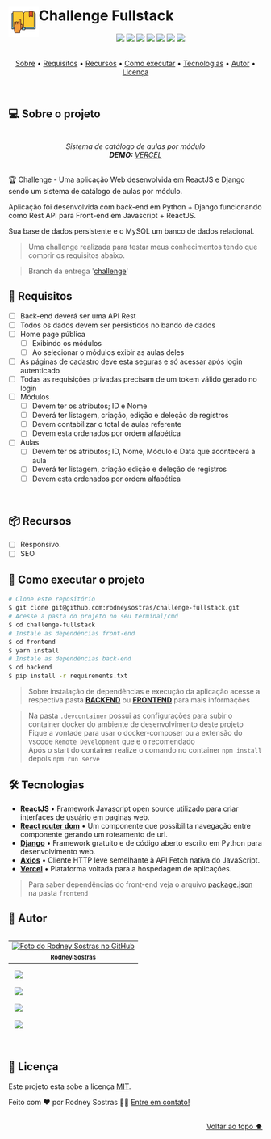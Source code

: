 <h1>
    <img src=".github/assets/img/icon-readme.png" alt="" height="60em" align="left"/>Challenge Fullstack
</h1>
<div align="center">
    <img src="https://img.shields.io/badge/react-20232a?style=for-the-badge&logo=react&logoColor=61DAFB" />
    <img src="https://img.shields.io/badge/Django-092E20?style=for-the-badge&logo=django&logoColor=white" />
    <!-- <img src="https://img.shields.io/badge/%F0%9F%9A%A7%20EM%20CONTRU%C3%87%C3%83O%20-90%25-brightgreen?style=for-the-badge" /> -->
    <img src="https://shields.io/github/deployments/rodneysostras/challenge-fullstack/production?style=for-the-badge&logo=appveyor" />
    <img src="https://img.shields.io/website-up-down-green-red/https/challenge-fullstack.rodneysostras.me?style=for-the-badge"/>
    <img src="https://img.shields.io/github/repo-size/rodneysostras/challenge-fullstack?style=for-the-badge"/>
    <img src="https://img.shields.io/github/languages/count/rodneysostras/challenge-fullstack?style=for-the-badge"/>
    <img src="https://img.shields.io/github/issues/rodneysostras/challenge-fullstack?style=for-the-badge"/>
    <!-- <img src="https://img.shields.io/github/license/rodneysostras/challenge-fullstack?style=for-the-badge"/> -->
</div>

<br />

<p align="center">
    <a href="#-sobre-o-projeto">Sobre</a> •
    <a href="#-requisitos">Requisitos</a> •
    <a href="#-recursos">Recursos</a> •
    <a href="#-como-executar-o-projeto">Como executar</a> •
    <a href="#-tecnologias">Tecnologias</a> •
    <a href="#-autor">Autor</a> •
<!--     <a href="#-creditos">Creditos</a> •  -->
    <a href="#-licença">Licença</a>
</p>

<br />

## 💻 Sobre o projeto

<br />

<!-- <div align="center"><img src="https://cdn.rawgit.com/rodneysostras/rodneysostras/main/assets/img/under-construction.png" alt="previewer" height="300em"/></div> -->

<div align="center">
    <em>
        Sistema de catálogo de aulas por módulo<br />
        <b>DEMO: </b>
        <a href="https://challenge-fullstack.rodneysostras.me/">VERCEL</a>
    </em>
</div>

<br />

🏆 Challenge - Uma aplicação Web desenvolvida em ReactJS e Django sendo um sistema de catálogo de aulas por módulo.

Aplicação foi desenvolvida com back-end em Python + Django funcionando como Rest API para Front-end em Javascript + ReactJS.

Sua base de dados persistente e o MySQL um banco de dados relacional.

<blockquote>
<p dir="auto">Uma challenge realizada para testar meus conhecimentos tendo que comprir os requisitos abaixo.</p>
</blockquote>

> Branch da entrega '[challenge](https://github.com/rodneysostras/challenge-fullstack/tree/challenge)'

## 🎯 Requisitos

- [ ] Back-end deverá ser uma API Rest
- [ ] Todos os dados devem ser persistidos no bando de dados
- [ ] Home page pública
    - [ ] Exibindo os módulos
    - [ ] Ao selecionar o módulos exibir as aulas deles
- [ ] As páginas de cadastro deve esta seguras e só acessar após login autenticado
- [ ] Todas as requisições privadas precisam de um tokem válido gerado no login
- [ ] Módulos
  - [ ] Devem ter os atributos; ID e Nome
  - [ ] Deverá ter listagem, criação, edição e deleção de registros
  - [ ] Devem contabilizar o total de aulas referente
  - [ ] Devem esta ordenados por ordem alfabética
- [ ] Aulas
  - [ ] Devem ter os atributos; ID, Nome, Módulo e Data que acontecerá a aula
  - [ ] Deverá ter listagem, criação edição e deleção de registros
  - [ ] Devem esta ordenados por ordem alfabética
<br />

## 📦 Recursos

-   [ ] Responsivo.
-   [ ] SEO

## 🚀 Como executar o projeto

```bash
# Clone este repositório
$ git clone git@github.com:rodneysostras/challenge-fullstack.git
# Acesse a pasta do projeto no seu terminal/cmd
$ cd challenge-fullstack
# Instale as dependências front-end
$ cd frontend
$ yarn install
# Instale as dependências back-end
$ cd backend
$ pip install -r requirements.txt
```

> Sobre instalação de dependências e execução da aplicação acesse a respectiva pasta **[BACKEND](https://github.com/rodneysostras/challenge-fullstack/tree/main/backend)** ou **[FRONTEND](https://github.com/rodneysostras/challenge-fullstack/tree/main/frontend)** para mais informações


> Na pasta `.devcontainer` possui as configurações para subir o container docker do ambiente de desenvolvimento deste projeto \
> Fique a vontade para usar o docker-composer ou a extensão do vscode `Remote Development` que e o recomendado \
> Após o start do container realize o comando no container `npm install` depois `npm run serve`

## 🛠 Tecnologias

-   **[ReactJS](https://reactjs.org/)** • Framework Javascript open source utilizado para criar interfaces de usuário em paginas web.
-   **[React router dom](https://v5.reactrouter.com/)** • Um componente que possibilita navegação entre componente gerando um roteamento de url.
-   **[Django](https://www.djangoproject.com/)** • Framework gratuito e de código aberto escrito em Python para desenvolvimento web.
-   **[Axios](https://github.com/axios/axios)** • Cliente HTTP leve semelhante à API Fetch nativa do JavaScript.
-   **[Vercel](https://vercel.com/)** • Plataforma voltada para a hospedagem de aplicações.

> Para saber dependências do front-end veja o arquivo [package.json](https://github.com/rodneysostras/challenge-fullstack/blob/main/frontend/package.json) na pasta `frontend`

## 🦸 Autor

<table align="left">
  <tr>
    <td align="center">
      <a href="#">
        <img src="https://github.com/rodneysostras.png" width="150px;" alt="Foto do Rodney Sostras no GitHub"/><br>
        <sub>
          <b>Rodney Sostras</b>
        </sub>
      </a>
    </td>
  </tr>
</table>
<p>
    &nbsp;&nbsp;
    <a href="https://github.com/rodneysostras">
        <img src="https://img.shields.io/badge/rodneysostras-000000?style=for-the-badge&logo=GitHub&logoColor=FFF" />
    </a>
</p>
<p>
    &nbsp;&nbsp;
    <a href="https://linkedin.com/in/rodney-sostras" alt="Linkedin do Rodney Sostras">
        <img src="https://img.shields.io/badge/-rodney--sostras-0077B5?style=for-the-badge&logo=Linkedin&logoColor=FFF"/>
    </a>
</p>
<p>&nbsp;&nbsp;
    <a href="mailto:contact@rodneysostras.me" alt="Email do Rodney Sostras">
        <img src="https://img.shields.io/badge/-contact@rodneysostras.me-D14836?style=for-the-badge&logo=Gmail&logoColor=FFF" />
    </a>
</p>
<p>&nbsp;&nbsp;
    <a href="https://rodneysostras.me/" alt="Web Site do Rodney Sostras">
        <img src="https://img.shields.io/badge/%F0%9F%8C%8E%20RODNEYSOSTRAS.ME%20-191919?style=for-the-badge" />
    </a>
</p>

<br />

<!-- ## 🎨 Creditos -->

## 📝 Licença

Este projeto esta sobe a licença [MIT](./LICENSE).

Feito com ❤️ por Rodney Sostras 👋🏽 [Entre em contato!](https://www.linkedin.com/in/rodney-sostras/)

<br />

<div align="right"><a href="#">Voltar ao topo ⬆</a></div>
